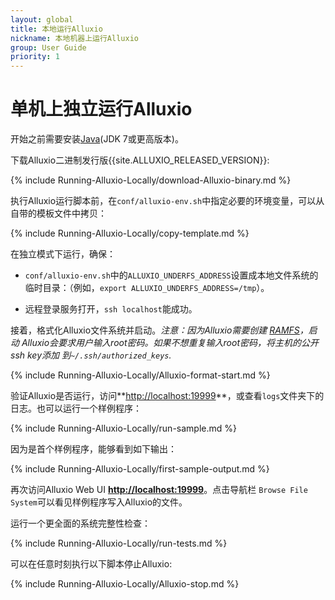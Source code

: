 ```yaml
---
layout: global
title: 本地运行Alluxio
nickname: 本地机器上运行Alluxio
group: User Guide
priority: 1
---
```


# 单机上独立运行Alluxio

开始之前需要安装[Java](Java-Setup.html)(JDK 7或更高版本)。

下载Alluxio二进制发行版{{site.ALLUXIO_RELEASED_VERSION}}:

{% include Running-Alluxio-Locally/download-Alluxio-binary.md %}

执行Alluxio运行脚本前，在`conf/alluxio-env.sh`中指定必要的环境变量，可以从自带的模板文件中拷贝：

{% include Running-Alluxio-Locally/copy-template.md %}

在独立模式下运行，确保：

* `conf/alluxio-env.sh`中的`ALLUXIO_UNDERFS_ADDRESS`设置成本地文件系统的临时目录：（例如，`export ALLUXIO_UNDERFS_ADDRESS=/tmp`）。

* 远程登录服务打开，`ssh localhost`能成功。

接着，格式化Alluxio文件系统并启动。*注意：因为Alluxio需要创建
[RAMFS](https://www.kernel.org/doc/Documentation/filesystems/ramfs-rootfs-initramfs.txt)，启动
Alluxio会要求用户输入root密码。如果不想重复输入root密码，将主机的公开ssh key添加
到`~/.ssh/authorized_keys`.*

{% include Running-Alluxio-Locally/Alluxio-format-start.md %}

验证Alluxio是否运行，访问**[http://localhost:19999](http://localhost:19999)**，或查看`logs`文件夹下的
日志。也可以运行一个样例程序：

{% include Running-Alluxio-Locally/run-sample.md %}

因为是首个样例程序，能够看到如下输出：

{% include Running-Alluxio-Locally/first-sample-output.md %}

再次访问Alluxio Web UI **[http://localhost:19999](http://localhost:19999)**。点击导航栏
`Browse File System`可以看见样例程序写入Alluxio的文件。


运行一个更全面的系统完整性检查：

{% include Running-Alluxio-Locally/run-tests.md %}

可以在任意时刻执行以下脚本停止Alluxio:

{% include Running-Alluxio-Locally/Alluxio-stop.md %}
